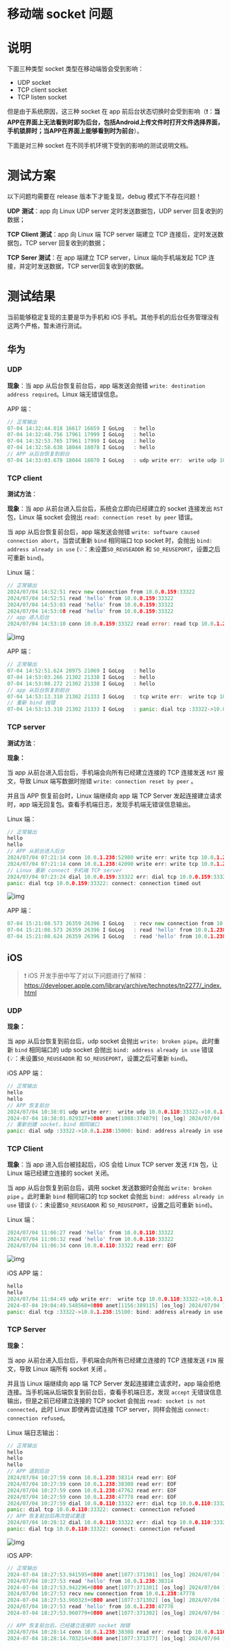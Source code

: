 # 移动端 socket 问题

# 说明

下面三种类型 socket 类型在移动端皆会受到影响：

- UDP socket
- TCP client socket
- TCP listen socket

但是由于系统原因，这三种 socket 在 app 前后台状态切换时会受到影响（❗：**当APP在界面上无法看到时即为后台，包括Android上传文件时打开文件选择界面，手机锁屏时；当APP在界面上能够看到时为前台**）。

下面是对三种 socket 在不同手机环境下受到的影响的测试说明文档。

# 测试方案

以下问题均需要在 release 版本下才能复现，debug 模式下不存在问题！

**UDP** **测试**：app 向 Linux UDP server 定时发送数据包，UDP server 回复收到的数据；

**TCP** **Client 测试**：app 向 Linux 端 TCP server 端建立 TCP 连接后，定时发送数据包，TCP server 回复收到的数据；

**TCP** **Serer 测试**：在 app 端建立 TCP server，Linux 端向手机端发起 TCP 连接，并定时发送数据，TCP server回复收到的数据。

# 测试结果

当前能够稳定复现的主要是华为手机和 iOS 手机。其他手机的后台任务管理没有这两个严格，暂未进行测试。

## 华为

### UDP 

**现象**：当 app 从后台恢复前台后，app 端发送会抛错 `write: destination address required`。Linux 端无错误信息。

APP 端：

```Go
// 正常输出
07-04 14:32:44.018 16617 16659 I GoLog   : hello
07-04 14:32:48.756 17961 17999 I GoLog   : hello
07-04 14:32:53.765 17961 17999 I GoLog   : hello
07-04 14:32:58.638 18044 18078 I GoLog   : hello
// APP 从后台恢复到前台
07-04 14:33:03.678 18044 18070 I GoLog   : udp write err:  write udp 10.0.0.159:33322->10.0.1.238:15000: write: destination address required
```

### TCP client

**测试方法**：

**现象**：当 app 从前台进入后台后，系统会立即向已经建立的 socket 连接发出 `RST` 包，Linux 端 socket 会抛出 `read: connection reset by peer` 错误。

当 app 从后台恢复前台后，app 端发送会抛错 `write: software caused connection abort`，当尝试重新 `bind` 相同端口 tcp socket 时，会抛出 `bind: address already in use` (💡：未设置`SO_REUSEADDR` 和 `SO_REUSEPORT`，设置之后可重新 `bind`)。 

Linux 端：

```Go
// 正常输出
2024/07/04 14:52:51 recv new connection from 10.0.0.159:33322
2024/07/04 14:52:51 read 'hello' from 10.0.0.159:33322
2024/07/04 14:53:03 read 'hello' from 10.0.0.159:33322
2024/07/04 14:53:08 read 'hello' from 10.0.0.159:33322
// app 进入后台
2024/07/04 14:53:10 conn 10.0.0.159:33322 read error: read tcp 10.0.1.238:15100->10.0.0.159:33322: read: connection reset by peer
```

![img](http://pic.try-hard.cn/blog/2024/07/05/20240705-100513)

APP 端：

```Go
// 正常输出
07-04 14:52:51.624 20975 21069 I GoLog   : hello
07-04 14:53:03.266 21302 21338 I GoLog   : hello
07-04 14:53:08.272 21302 21338 I GoLog   : hello
// app 从后台恢复到前台
07-04 14:53:13.310 21302 21333 I GoLog   : tcp write err:  write tcp 10.0.0.159:33322->10.0.1.238:15100: write: software caused connection abort
// 重新 bind 抛错
07-04 14:53:13.310 21302 21333 I GoLog   : panic: dial tcp :33322->10.0.1.238:15100: bind: address already in use
```

### TCP server

**测试方法**：

**现象：**

当 app 从前台进入后台后，手机端会向所有已经建立连接的 TCP 连接发送 `RST` 报文，导致 Linux 端写数据时抛错 `write: connection reset by peer` 。

并且当 APP 恢复前台时，Linux 端继续向 app 端 TCP Server 发起连接建立请求时，app 端无回复包。查看手机端日志，发现手机端无错误信息输出。

Linux 端：

```Go
// 正常输出
hello
hello
// APP 从前台进入后台
2024/07/04 07:21:14 conn 10.0.1.238:52980 write err: write tcp 10.0.1.238:52980->10.0.0.159:33322: write: connection reset by peer
2024/07/04 07:21:14 conn 10.0.1.238:42090 write err: write tcp 10.0.1.238:42090->10.0.0.159:33322: write: connection reset by peer
// Linux 重新 connect 手机端 TCP server
2024/07/04 07:23:24 dial 10.0.0.159:33322 err: dial tcp 10.0.0.159:33322: connect: connection timed out
panic: dial tcp 10.0.0.159:33322: connect: connection timed out
```

![img](http://pic.try-hard.cn/blog/2024/07/05/20240705-100513)

APP 端：

```Go
07-04 15:21:08.573 26359 26396 I GoLog   : recv new connection from 10.0.1.238:34566
07-04 15:21:08.573 26359 26396 I GoLog   : read 'hello' from 10.0.1.238:34566
07-04 15:21:08.624 26359 26396 I GoLog   : read 'hello' from 10.0.1.238:36210
```

## iOS

> ❗ iOS 开发手册中写了对以下问题进行了解释：https://developer.apple.com/library/archive/technotes/tn2277/_index.html

### UDP

**现象：**

当 app 从后台恢复到前台后，udp socket 会抛出 `write: broken pipe`。此时重新 `bind` 相同端口的 udp socket 会抛出 `bind: address already in use` 错误 (💡：未设置`SO_REUSEADDR` 和 `SO_REUSEPORT`，设置之后可重新 `bind`)。

iOS APP 端：

```Go
// 正常输出
hello
hello
// APP 恢复前台
2024/07/04 10:38:01 udp write err:  write udp 10.0.0.110:33322->10.0.1.238:15000: write: broken pipe
2024-07-04 18:38:01.029327+0800 anet[1088:374879] [os_log] 2024/07/04 10:38:01 udp write err:  write udp 10.0.0.110:33322->10.0.1.238:15000: write: broken pipe
// 重新创建 socket，bind 相同端口
panic: dial udp :33322->10.0.1.238:15000: bind: address already in use
```

### TCP Client

**现象**：当 app 进入后台被挂起后，iOS 会给 Linux TCP server 发送 `FIN` 包，让 Linux 端已经建立连接的 socket 关闭。

当 app 从后台恢复到前台后，调用 socket 发送数据时会抛出 `write: broken pipe` 。此时重新 `bind` 相同端口的 tcp socket 会抛出 `bind: address already in use` 错误 (💡：未设置`SO_REUSEADDR` 和 `SO_REUSEPORT`，设置之后可重新 `bind`)。

Linux 端：

```Go
2024/07/04 11:06:27 read 'hello' from 10.0.0.110:33322
2024/07/04 11:06:32 read 'hello' from 10.0.0.110:33322
2024/07/04 11:06:34 conn 10.0.0.110:33322 read err: EOF
```

![img](http://pic.try-hard.cn/blog/2024/07/05/20240705-100513)

iOS APP 端：

```Go
hello
hello
2024/07/04 11:04:49 udp write err:  write tcp 10.0.0.110:33322->10.0.1.238:15100: write: broken pipe
2024-07-04 19:04:49.548568+0800 anet[1156:389115] [os_log] 2024/07/04 11:04:49 tcp write err:  write tcp 10.0.0.110:33322->10.0.1.238:15100: write: broken pipe
panic: dial tcp :33322->10.0.1.238:15100: bind: address already in use
```

### TCP Server

**现象：**

当 app 从前台进入后台后，手机端会向所有已经建立连接的 TCP 连接发送 `FIN` 报文，导致 Linux 端所有 socket 关闭 。

并且当 Linux 端继续向 app 端 TCP Server 发起连接建立请求时，app 端会拒绝连接。当手机端从后端恢复到前台后，查看手机端日志，发现 `accept` 无错误信息输出，但是之前已经建立连接的 TCP socket 会抛出 `read: socket is not connected`，此时 Linux 即使再尝试连接 TCP server，同样会抛出 `connect: connection refused`。

Linux 端日志输出：

```Go
// 正常输出
hello
hello
hello
// APP 退到后台
2024/07/04 10:27:59 conn 10.0.1.238:38314 read err: EOF
2024/07/04 10:27:59 conn 10.0.1.238:38308 read err: EOF
2024/07/04 10:27:59 conn 10.0.1.238:47762 read err: EOF
2024/07/04 10:27:59 conn 10.0.1.238:47778 read err: EOF
2024/07/04 10:27:59 dial 10.0.0.110:33322 err: dial tcp 10.0.0.110:33322: connect: connection refused
panic: dial tcp 10.0.0.110:33322: connect: connection refused
// APP 恢复前台后再次尝试重连
2024/07/04 10:28:12 dial 10.0.0.110:33322 err: dial tcp 10.0.0.110:33322: connect: connection refused
panic: dial tcp 10.0.0.110:33322: connect: connection refused
```

![img](http://pic.try-hard.cn/blog/2024/07/05/20240705-100513)

iOS APP:

```Go
// 正常输出
2024-07-04 18:27:53.941595+0800 anet[1077:371301] [os_log] 2024/07/04 10:27:53 read 'hello' from 10.0.1.238:38308
2024/07/04 10:27:53 read 'hello' from 10.0.1.238:38314
2024-07-04 18:27:53.942296+0800 anet[1077:371301] [os_log] 2024/07/04 10:27:53 read 'hello' from 10.0.1.238:38314
2024/07/04 10:27:53 recv new connection from 10.0.1.238:47778
2024-07-04 18:27:53.960323+0800 anet[1077:371302] [os_log] 2024/07/04 10:27:53 recv new connection from 10.0.1.238:47778
2024/07/04 10:27:53 read 'hello' from 10.0.1.238:47778
2024-07-04 18:27:53.960779+0800 anet[1077:371302] [os_log] 2024/07/04 10:27:53 read 'hello' from 10.0.1.238:47778

// APP 恢复前台后，已经建立连接的 socket 抛错
2024/07/04 10:28:14 conn 10.0.1.238:38308 read err: read tcp 10.0.0.110:33322->10.0.1.238:38308: read: socket is not connected
2024-07-04 18:28:14.703214+0800 anet[1077:371377] [os_log] 2024/07/04 10:28:14 conn 10.0.1.238:38308 read err: read tcp 10.0.0.110:33322->10.0.1.238:38308: read: socket is not connected
```
